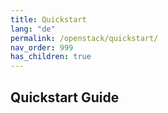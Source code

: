 ```yaml
---
title: Quickstart
lang: "de"
permalink: /openstack/quickstart/
nav_order: 999
has_children: true
---
```


Quickstart Guide
-------------
